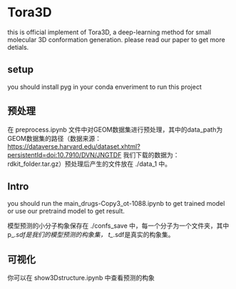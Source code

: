 # Tora3D
this is official implement of Tora3D, a deep-learning method for small molecular 3D conformation generation. please read our paper to get more detials.

## setup
you should install pyg in your conda enveriment to run this project

## 预处理
在 preprocess.ipynb 文件中对GEOM数据集进行预处理，其中的data_path为GEOM数据集的路径（数据来源：https://dataverse.harvard.edu/dataset.xhtml?persistentId=doi:10.7910/DVN/JNGTDF 我们下载的数据为：rdkit_folder.tar.gz）预处理后产生的文件放在 ./data_1 中。

## Intro 
you should run the main_drugs-Copy3_ot-1088.ipynb to get trained model or use our pretraind model to get result.

模型预测的小分子构象保存在 ./confs_save 中，每一个分子为一个文件夹，其中p_*.sdf是我们的模型预测的构象集， t_*.sdf是真实的构象集。

## 可视化
你可以在 show3Dstructure.ipynb 中查看预测的构象 



